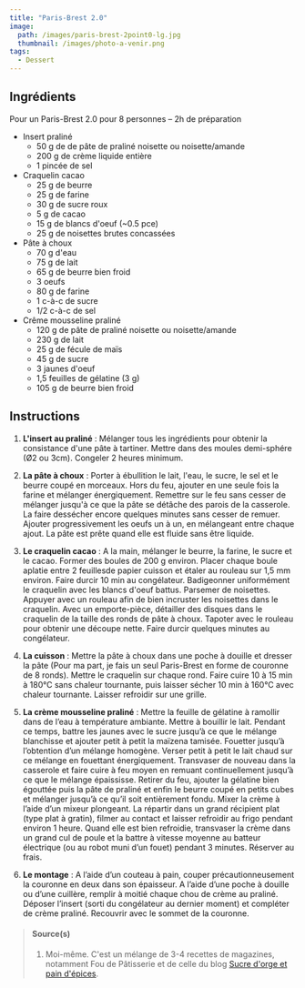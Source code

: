 ```yaml
---
title: "Paris-Brest 2.0"
image: 
  path: /images/paris-brest-2point0-lg.jpg
  thumbnail: /images/photo-a-venir.png
tags:
  - Dessert
---
```


## Ingrédients

Pour un Paris-Brest 2.0 pour 8 personnes – 2h de préparation

* Insert praliné
	* 50 g de de pâte de praliné noisette ou noisette/amande
	* 200 g de crème liquide entière
	* 1 pincée de sel
* Craquelin cacao
	* 25 g de beurre
	* 25 g de farine
	* 30 g de sucre roux
	* 5 g de cacao
	* 15 g de blancs d'oeuf (~0.5 pce)
	* 25 g de noisettes brutes concassées
* Pâte à choux
	* 70 g d'eau
	* 75 g de lait
	* 65 g de beurre bien froid
	* 3 oeufs
	* 80 g de farine
	* 1 c-à-c de sucre
	* 1/2 c-à-c de sel
* Crême mousseline praliné
	* 120 g de pâte de praliné noisette ou noisette/amande
	* 230 g de lait
	* 25 g de fécule de maïs
	* 45 g de sucre
	* 3 jaunes d'oeuf
	* 1,5 feuilles de gélatine (3 g)
	* 105 g de beurre bien froid
	
## Instructions

1. **L'insert au praliné** : Mélanger tous les ingrédients pour obtenir la consistance d'une pâte à tartiner. Mettre dans des moules demi-sphére (Ø2 ou 3cm). Congeler 2 heures minimum.

2. **La pâte à choux** : Porter à ébullition le lait, l'eau, le sucre, le sel et le beurre coupé en morceaux. Hors du feu, ajouter en une seule fois la farine et mélanger énergiquement. Remettre sur le feu sans cesser de mélanger jusqu'à ce que la pâte se détâche des parois de la casserole. La faire dessécher encore quelques minutes sans cesser de remuer. Ajouter progressivement les oeufs un à un, en mélangeant entre chaque ajout. La pâte est prête quand elle est fluide sans être liquide.

3. **Le craquelin cacao** : A la main, mélanger le beurre, la farine, le sucre et le cacao. Former des boules de 200 g environ. Placer chaque boule aplatie entre 2 feuillesde papier cuisson et étaler au rouleau sur 1,5 mm environ. Faire durcir 10 min au congélateur. Badigeonner uniformément le craquelin avec les blancs d'oeuf battus. Parsemer de noisettes. Appuyer avec un rouleau afin de bien incruster les noisettes dans le craquelin. Avec un emporte-pièce, détailler des disques dans le craquelin de la taille des ronds de pâte à choux. Tapoter avec le rouleau pour obtenir une découpe nette. Faire durcir quelques minutes au congélateur.

4. **La cuisson** : Mettre la pâte à choux dans une poche à douille et dresser la pâte (Pour ma part, je fais un seul Paris-Brest en forme de couronne de 8 ronds). Mettre le craquelin sur chaque rond. Faire cuire 10 à 15 min à 180°C sans chaleur tournante, puis laisser sécher 10 min à 160°C avec chaleur tournante. Laisser refroidir sur une grille.

5. **La crème mousseline praliné** : Mettre la feuille de gélatine à ramollir dans de l’eau à température ambiante. Mettre à bouillir le lait. Pendant ce temps, battre les jaunes avec le sucre jusqu’à ce que le mélange blanchisse et ajouter petit à petit la maïzena tamisée. Fouetter jusqu’à l’obtention d’un mélange homogène. Verser petit à petit le lait chaud sur ce mélange en fouettant énergiquement. Transvaser de nouveau dans la casserole et faire cuire à feu moyen en remuant continuellement jusqu’à ce que le mélange épaississe. Retirer du feu, ajouter la gélatine bien égouttée puis la pâte de praliné et enfin le beurre coupé en petits cubes et mélanger jusqu’à ce qu’il soit entièrement fondu. Mixer la crème à l’aide d’un mixeur plongeant. La répartir dans un grand récipient plat (type plat à gratin), filmer au contact et laisser refroidir au frigo pendant environ 1 heure. Quand elle est bien refroidie, transvaser la crème dans un grand cul de poule et la battre à vitesse moyenne au batteur électrique (ou au robot muni d’un fouet) pendant 3 minutes. Réserver au frais.

6. **Le montage** : A l’aide d’un couteau à pain, couper précautionneusement la couronne en deux dans son épaisseur. A l’aide d’une poche à douille ou d’une cuillère, remplir à moitié chaque chou de crème au praliné. Déposer l’insert (sorti du congélateur au dernier moment) et compléter de crème praliné. Recouvrir avec le sommet de la couronne.

> #### Source(s)
> 1. Moi-même. C'est un mélange de 3-4 recettes de magazines, notamment Fou de Pâtisserie et de celle du blog [Sucre d'orge et pain d'épices](https://sucredorgeetpaindepices.fr/recettes/gateaux/paris-brest/).